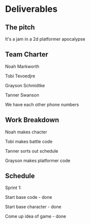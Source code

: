 # Deliverables
## The pitch
It's a jam in a 2d platformer apocalypse

## Team Charter
Noah Markworth

Tobi Tevoedjre

Grayson Schmidtke

Tanner Swanson

We have each other phone numbers

## Work Breakdown
Noah makes chacter

Tobi makes battle code

Tanner sorts out schedule

Grayson makes platformer code

## Schedule
Sprint 1:

Start base code - done

Start base character - done

Come up idea of game - done
